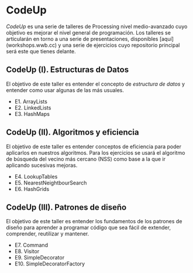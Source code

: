 # CodeUp
_CodeUp_ es una serie de talleres de Processing nivel medio-avanzado cuyo objetivo es mejorar el nivel general de programación. Los talleres se articularán en torno a una serie de presentaciones, disponibles [aquí] (workshops.wwb.cc) y una serie de ejercicios cuyo repositorio principal será este que tienes delante.

## CodeUp (I). Estructuras de Datos

El objetivo de este taller es entender el concepto de _estructura de datos_ y entender como usar algunas de las más usuales. 

* E1. ArrayLists
* E2. LinkedLists
* E3. HashMaps

## CodeUp (II). Algoritmos y eficiencia

El objetivo de este taller es entender conceptos de eficiencia para poder aplicarlos en nuestros algoritmos. Para los ejercicios se usará el algoritmo de búsqueda del vecino más cercano (NSS) como base a la que ir aplicando sucesivas mejoras. 

* E4. LookupTables
* E5. NearestNeightbourSearch
* E6. HashGrids

## CodeUp (III). Patrones de diseño

El objetivo de este taller es entender los fundamentos de los patrones de diseño para aprender a programar código que sea fácil de extender, comprender, reutilizar y mantener. 

* E7. Command
* E8. Visitor
* E9. SimpleDecorator
* E10. SimpleDecoratorFactory
